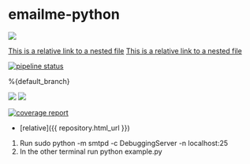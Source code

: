 # emailme-python

[<img src="https://img.shields.io/badge/Quick-Install-brightgreen.svg">](https://dev.try.direct/deploy/ImZsYXNrLWZvcm11bGF8NXwxIg.D9EX1g.6jo9au8-bMzGgQyaEJzo6Em5zOk)



[This is a relative link to a nested file](project/settings.py)
[This is a relative link to a nested file](https://dev.try.direct/deploy/)

[![pipeline status](project/settings.pyg)](/../../../)

%{default_branch}




[<img src="https://dev.try.direct/img/main_logo.png">](https://dev.try.direct/deploy/)
[<img src="https://s.cdpn.io/3/kiwi.svg">](https://dev.try.direct/deploy/)

[![coverage report](/../badges/develop/coverage.svg)](/../)

* [relative]({{ repository.html_url }})

1) Run sudo python -m smtpd -c DebuggingServer -n localhost:25  
2) In the other terminal run python example.py


<script type="text/javascript">
// JavaScript example

console.log("ddsdsds");
document.getElementById("demo").innerHTML = "Hello JavaScript!";
</script>
